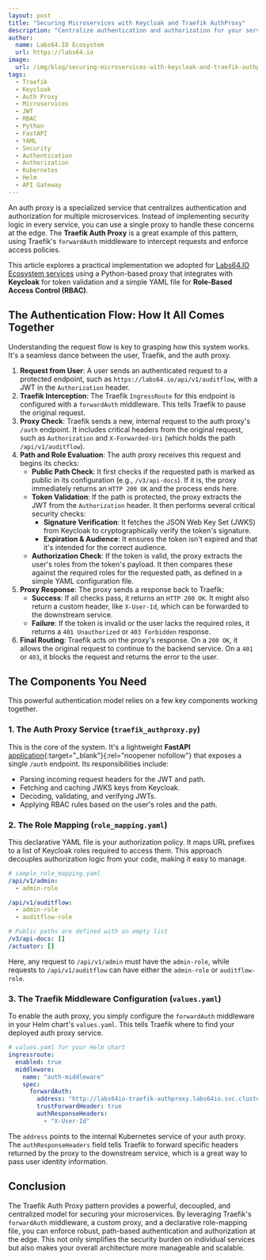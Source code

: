 ```yaml
---
layout: post
title: "Securing Microservices with Keycloak and Traefik AuthProxy"
description: "Centralize authentication and authorization for your services. This guide explains how to use a Traefik Auth Proxy with Keycloak and JWTs"
author:
  name: Labs64.IO Ecosystem
  url: https://labs64.io
image:
  url: /img/blog/securing-microservices-with-keycloak-and-traefik-authproxy.jpeg
tags:
  - Traefik
  - Keycloak
  - Auth Proxy
  - Microservices
  - JWT
  - RBAC
  - Python
  - FastAPI
  - YAML
  - Security
  - Authentication
  - Authorization
  - Kubernetes
  - Helm
  - API Gateway
---
```


An auth proxy is a specialized service that centralizes authentication and authorization for multiple microservices. Instead of implementing security logic in every service, you can use a single proxy to handle these concerns at the edge. The **Traefik Auth Proxy** is a great example of this pattern, using Traefik's `forwardAuth` middleware to intercept requests and enforce access policies.

This article explores a practical implementation we adopted for [Labs64.IO Ecosystem services](https://labs64.io) using a Python-based proxy that integrates with **Keycloak** for token validation and a simple YAML file for **Role-Based Access Control (RBAC)**.

## The Authentication Flow: How It All Comes Together

Understanding the request flow is key to grasping how this system works. It's a seamless dance between the user, Traefik, and the auth proxy.

1.  **Request from User**: A user sends an authenticated request to a protected endpoint, such as `https://labs64.io/api/v1/auditflow`, with a JWT in the `Authorization` header.
2.  **Traefik Interception**: The Traefik `IngressRoute` for this endpoint is configured with a `forwardAuth` middleware. This tells Traefik to pause the original request.
3.  **Proxy Check**: Traefik sends a new, internal request to the auth proxy's `/auth` endpoint. It includes critical headers from the original request, such as `Authorization` and `X-Forwarded-Uri` (which holds the path `/api/v1/auditflow`).
4.  **Path and Role Evaluation**: The auth proxy receives this request and begins its checks:
      * **Public Path Check**: It first checks if the requested path is marked as public in its configuration (e.g., `/v3/api-docs`). If it is, the proxy immediately returns an `HTTP 200 OK` and the process ends here.
      * **Token Validation**: If the path is protected, the proxy extracts the JWT from the `Authorization` header. It then performs several critical security checks:
          * **Signature Verification**: It fetches the JSON Web Key Set (JWKS) from Keycloak to cryptographically verify the token's signature.
          * **Expiration & Audience**: It ensures the token isn't expired and that it's intended for the correct audience.
      * **Authorization Check**: If the token is valid, the proxy extracts the user's roles from the token's payload. It then compares these against the required roles for the requested path, as defined in a simple YAML configuration file.
5.  **Proxy Response**: The proxy sends a response back to Traefik:
      * **Success**: If all checks pass, it returns an `HTTP 200 OK`. It might also return a custom header, like `X-User-Id`, which can be forwarded to the downstream service.
      * **Failure**: If the token is invalid or the user lacks the required roles, it returns a `401 Unauthorized` or `403 Forbidden` response.
6.  **Final Routing**: Traefik acts on the proxy's response. On a `200 OK`, it allows the original request to continue to the backend service. On a `401` or `403`, it blocks the request and returns the error to the user.

## The Components You Need

This powerful authentication model relies on a few key components working together.

### 1\. The Auth Proxy Service (`traefik_authproxy.py`)

This is the core of the system. It's a lightweight **FastAPI** [application](https://github.com/Labs64/labs64.io-api-gateway/tree/master/traefik-authproxy){:target="_blank"}{:rel="noopener nofollow"} that exposes a single `/auth` endpoint. Its responsibilities include:

  * Parsing incoming request headers for the JWT and path.
  * Fetching and caching JWKS keys from Keycloak.
  * Decoding, validating, and verifying JWTs.
  * Applying RBAC rules based on the user's roles and the path.

### 2\. The Role Mapping (`role_mapping.yaml`)

This declarative YAML file is your authorization policy. It maps URL prefixes to a list of Keycloak roles required to access them. This approach decouples authorization logic from your code, making it easy to manage.

```yaml
# sample_role_mapping.yaml
/api/v1/admin:
  - admin-role

/api/v1/auditflow:
  - admin-role
  - auditflow-role

# Public paths are defined with an empty list
/v3/api-docs: []
/actuator: []
```

Here, any request to `/api/v1/admin` must have the `admin-role`, while requests to `/api/v1/auditflow` can have either the `admin-role` or `auditflow-role`.

### 3\. The Traefik Middleware Configuration (`values.yaml`)

To enable the auth proxy, you simply configure the `forwardAuth` middleware in your Helm chart's `values.yaml`. This tells Traefik where to find your deployed auth proxy service.

```yaml
# values.yaml for your Helm chart
ingressroute:
  enabled: true
  middleware:
    name: "auth-middleware"
    spec:
      forwardAuth:
        address: "http://labs64io-traefik-authproxy.labs64io.svc.cluster.local:8081/auth"
        trustForwardHeader: true
        authResponseHeaders:
          - "X-User-Id"
```

The `address` points to the internal Kubernetes service of your auth proxy. The `authResponseHeaders` field tells Traefik to forward specific headers returned by the proxy to the downstream service, which is a great way to pass user identity information.

## Conclusion

The Traefik Auth Proxy pattern provides a powerful, decoupled, and centralized model for securing your microservices. By leveraging Traefik's `forwardAuth` middleware, a custom proxy, and a declarative role-mapping file, you can enforce robust, path-based authentication and authorization at the edge. This not only simplifies the security burden on individual services but also makes your overall architecture more manageable and scalable.